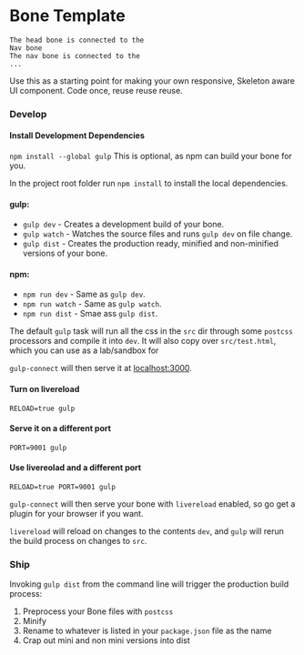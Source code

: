 # Bone Template

    The head bone is connected to the
    Nav bone
    The nav bone is connected to the
    ...

Use this as a starting point for making your own responsive, Skeleton aware UI component. Code once, reuse reuse reuse.

### Develop

#### Install Development Dependencies
`npm install --global gulp` 
This is optional, as npm can build your bone for you.

In the project root folder run `npm install` to install the local dependencies.

#### gulp:
* `gulp dev` - Creates a development build of your bone.
* `gulp watch` - Watches the source files and runs `gulp dev` on file change.
* `gulp dist` - Creates the production ready, minified and non-minified versions of your bone.

#### npm:
* `npm run dev` - Same as `gulp dev`.
* `npm run watch` - Same as `gulp watch`.
* `npm run dist` - Smae ass `gulp dist`.

The default `gulp` task will run all the css in the `src` dir through some `postcss` processors and compile it into `dev`.
It will also copy over `src/test.html`, which you can use as a lab/sandbox for

`gulp-connect` will then serve it at [localhost:3000](http://localhost:3000).

#### Turn on livereload

    RELOAD=true gulp

#### Serve it on a different port
    
    PORT=9001 gulp
    
#### Use livereolad and a different port

    RELOAD=true PORT=9001 gulp
    
`gulp-connect` will then serve your bone with `livereload` enabled, so go get a plugin for your browser if you want.

`livereload` will reload on changes to the contents `dev`, and `gulp` will rerun the build process on changes to `src`.

### Ship

Invoking `gulp dist` from the command line will trigger the production build process:

1. Preprocess your Bone files with `postcss`
2. Minify
3. Rename to whatever is listed in your `package.json` file as the name
4. Crap out mini and non mini versions into dist
